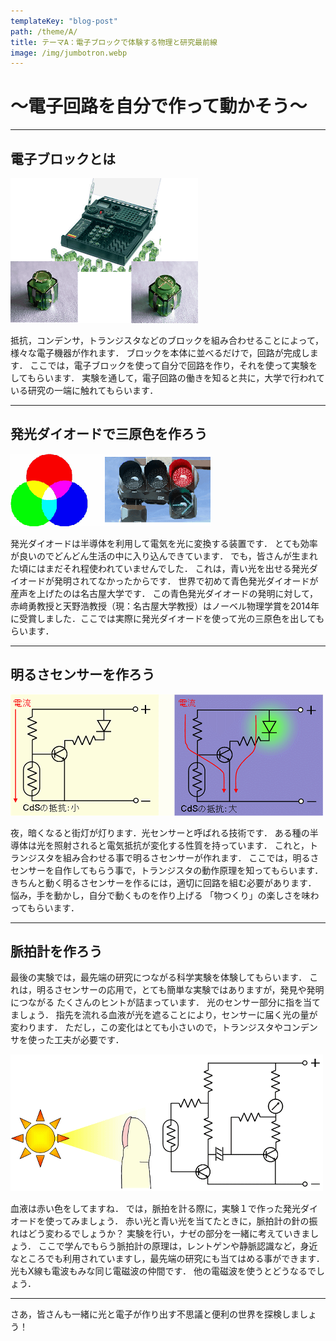 ```yaml
---
templateKey: "blog-post"
path: /theme/A/
title: テーマA：電子ブロックで体験する物理と研究最前線
image: /img/jumbotron.webp
---
```

# ～電子回路を自分で作って動かそう～
----
## 電子ブロックとは

![電子ブロック](0.gif)

抵抗，コンデンサ，トランジスタなどのブロックを組み合わせることによって，様々な電子機器が作れます．
ブロックを本体に並べるだけで，回路が完成します．
ここでは，電子ブロックを使って自分で回路を作り，それを使って実験をしてもらいます．
実験を通して，電子回路の働きを知ると共に，大学で行われている研究の一端に触れてもらいます．

----

## 発光ダイオードで三原色を作ろう

![発光ダイオード](1.gif)

発光ダイオードは半導体を利用して電気を光に変換する装置です． とても効率が良いのでどんどん生活の中に入り込んできています． でも，皆さんが生まれた頃にはまだそれ程使われていませんでした． これは，青い光を出せる発光ダイオードが発明されてなかったからです． 世界で初めて青色発光ダイオードが産声を上げたのは名古屋大学です． この青色発光ダイオードの発明に対して，赤﨑勇教授と天野浩教授（現：名古屋大学教授）はノーベル物理学賞を2014年に受賞しました．ここでは実際に発光ダイオードを使って光の三原色を出してもらいます．

----

## 明るさセンサーを作ろう

![明るさセンサー](2.gif)

夜，暗くなると街灯が灯ります．光センサーと呼ばれる技術です． ある種の半導体は光を照射されると電気抵抗が変化する性質を持っています． これと，トランジスタを組み合わせる事で明るさセンサーが作れます． ここでは，明るさセンサーを自作してもらう事で，トランジスタの動作原理を知ってもらいます． きちんと動く明るさセンサーを作るには，適切に回路を組む必要があります． 悩み，手を動かし，自分で動くものを作り上げる 「物つくり」の楽しさを味わってもらいます．

----
## 脈拍計を作ろう

最後の実験では，最先端の研究につながる科学実験を体験してもらいます． これは，明るさセンサーの応用で，とても簡単な実験ではありますが，発見や発明につながる たくさんのヒントが詰まっています． 光のセンサー部分に指を当てましょう． 指先を流れる血液が光を遮ることにより，センサーに届く光の量が変わります． ただし，この変化はとても小さいので，トランジスタやコンデンサを使った工夫が必要です．

![脈拍計](3.gif)

血液は赤い色をしてますね． では，脈拍を計る際に，実験１で作った発光ダイオードを使ってみましょう． 赤い光と青い光を当てたときに，脈拍計の針の振れはどう変わるでしょうか？ 実験を行い，ナゼの部分を一緒に考えていきましょう． ここで学んでもらう脈拍計の原理は，レントゲンや静脈認識など，身近なところでも利用されていますし，最先端の研究にも当てはめる事ができます． 光もX線も電波もみな同じ電磁波の仲間です． 他の電磁波を使うとどうなるでしょう．

----


さあ，皆さんも一緒に光と電子が作り出す不思議と便利の世界を探検しましょう！